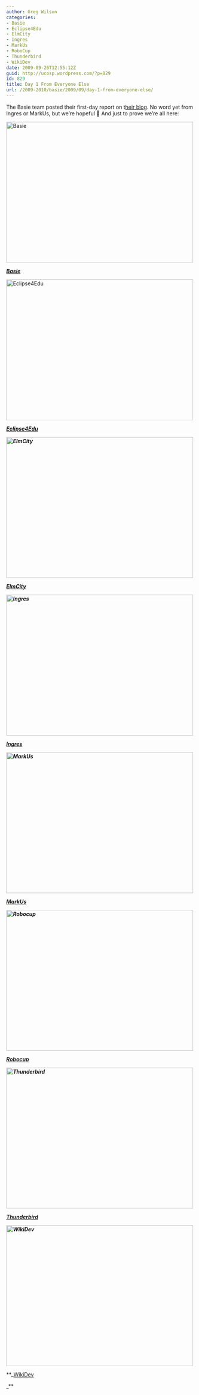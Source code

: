 ```yaml
---
author: Greg Wilson
categories:
- Basie
- Eclipse4Edu
- ElmCity
- Ingres
- MarkUs
- RoboCup
- Thunderbird
- WikiDev
date: 2009-09-26T12:55:12Z
guid: http://ucosp.wordpress.com/?p=829
id: 829
title: Day 1 From Everyone Else
url: /2009-2010/basie/2009/09/day-1-from-everyone-else/
---
```


The Basie team posted their first-day report on t[heir blog](http://blog.basieproject.org/?p=1129). No word yet from Ingres or MarkUs, but we&#8217;re hopeful 🙂 And just to prove we&#8217;re all here:

<img class="alignnone size-full wp-image-832" title="Basie" src="http://ucosp.files.wordpress.com/2009/09/basie-small.jpg" alt="Basie" width="500" height="375" srcset="http://ucosp.ca/wp-content/uploads/2009/09/basie-small.jpg 500w, http://ucosp.ca/wp-content/uploads/2009/09/basie-small-300x225.jpg 300w" sizes="(max-width: 500px) 100vw, 500px" />

[_**Basie**_](http://ucosp.wordpress.com/project-basie/)

<img class="alignnone size-full wp-image-833" title="Eclipse4Edu" src="http://ucosp.files.wordpress.com/2009/09/eclipse4edu-small.jpg" alt="Eclipse4Edu" width="500" height="375" srcset="http://ucosp.ca/wp-content/uploads/2009/09/eclipse4edu-small.jpg 500w, http://ucosp.ca/wp-content/uploads/2009/09/eclipse4edu-small-300x225.jpg 300w" sizes="(max-width: 500px) 100vw, 500px" />

[**_Eclipse4Edu_**](http://ucosp.wordpress.com/project-eclipse4edu/)

**_<img class="alignnone size-full wp-image-834" title="ElmCity" src="http://ucosp.files.wordpress.com/2009/09/elmcity-small.jpg" alt="ElmCity" width="500" height="375" srcset="http://ucosp.ca/wp-content/uploads/2009/09/elmcity-small.jpg 500w, http://ucosp.ca/wp-content/uploads/2009/09/elmcity-small-300x225.jpg 300w" sizes="(max-width: 500px) 100vw, 500px" />_**

[**_ElmCity_**](http://ucosp.wordpress.com/project-elmcity)

**_<img class="alignnone size-full wp-image-836" title="Ingres" src="http://ucosp.files.wordpress.com/2009/09/ingres-small.jpg" alt="Ingres" width="500" height="375" srcset="http://ucosp.ca/wp-content/uploads/2009/09/ingres-small.jpg 500w, http://ucosp.ca/wp-content/uploads/2009/09/ingres-small-300x225.jpg 300w" sizes="(max-width: 500px) 100vw, 500px" />_**

[**_Ingres_**](http://ucosp.wordpress.com/project-ingres)

**_<img class="alignnone size-full wp-image-837" title="MarkUs" src="http://ucosp.files.wordpress.com/2009/09/markus-small.jpg" alt="MarkUs" width="500" height="375" srcset="http://ucosp.ca/wp-content/uploads/2009/09/markus-small.jpg 500w, http://ucosp.ca/wp-content/uploads/2009/09/markus-small-300x225.jpg 300w" sizes="(max-width: 500px) 100vw, 500px" />_**

[**_MarkUs_**](http://ucosp.wordpress.com/project-markus)

**_<img class="alignnone size-full wp-image-838" title="Robocup" src="http://ucosp.files.wordpress.com/2009/09/robocup-small.jpg" alt="Robocup" width="500" height="375" srcset="http://ucosp.ca/wp-content/uploads/2009/09/robocup-small.jpg 500w, http://ucosp.ca/wp-content/uploads/2009/09/robocup-small-300x225.jpg 300w" sizes="(max-width: 500px) 100vw, 500px" />_**

[**_Robocup_**](http://ucosp.wordpress.com/project-robocup/)

**_<img class="alignnone size-full wp-image-839" title="Thunderbird" src="http://ucosp.files.wordpress.com/2009/09/thunderbird-small.jpg" alt="Thunderbird" width="500" height="375" srcset="http://ucosp.ca/wp-content/uploads/2009/09/thunderbird-small.jpg 500w, http://ucosp.ca/wp-content/uploads/2009/09/thunderbird-small-300x225.jpg 300w" sizes="(max-width: 500px) 100vw, 500px" />_**

[**_Thunderbird_**](http://ucosp.wordpress.com/project-thunderbird/)

**_<img class="alignnone size-full wp-image-840" title="WikiDev" src="http://ucosp.files.wordpress.com/2009/09/wikidev-small.jpg" alt="WikiDev" width="500" height="375" srcset="http://ucosp.ca/wp-content/uploads/2009/09/wikidev-small.jpg 500w, http://ucosp.ca/wp-content/uploads/2009/09/wikidev-small-300x225.jpg 300w" sizes="(max-width: 500px) 100vw, 500px" />_**

**_[WikiDev](http://ucosp.wordpress.com/project-wikidev/)
  
_**
